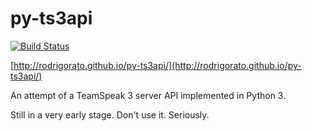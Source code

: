 # py-ts3api
[![Build Status](https://travis-ci.org/rodrigorato/py-ts3api.svg?branch=master)](https://travis-ci.org/rodrigorato/py-ts3api)

[http://rodrigorato.github.io/py-ts3api/](http://rodrigorato.github.io/py-ts3api/)


An attempt of a TeamSpeak 3 server API implemented in Python 3.

Still in a very early stage. Don't use it. Seriously.
